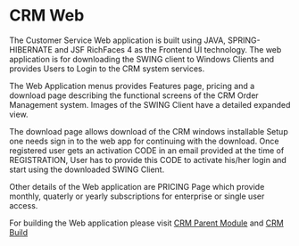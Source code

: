 # CRM Web

The Customer Service Web application is built using JAVA, SPRING-HIBERNATE and JSF RichFaces 4 as the Frontend UI technology. The web application is for downloading the SWING client to Windows Clients and provides Users to Login to the CRM system services. 

The Web Application menus provides  Features page, pricing and a download page describing the functional screens of the CRM  Order Management system. Images of the SWING Client have a detailed expanded view.

The download page allows download of the CRM windows installable Setup one needs sign in to the web app for continuing with the download.  Once registered user gets an activation CODE in an  email provided at the time of REGISTRATION, User has to provide this CODE to activate his/her login and start using the downloaded SWING Client.

Other details of the Web application are PRICING Page which provide monthly, quaterly or yearly subscriptions for enterprise or single user access.

For building the Web application please visit [CRM Parent Module](https://github.com/ISingh2015/Custparent)  and [CRM Build](https://github.com/ISingh2015/CustBuild) 
